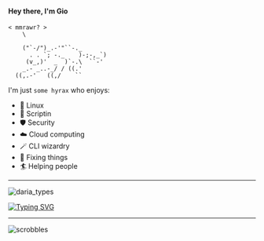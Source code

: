 #### Hey there, I'm Gio

```
< mmrawr? >  
    \

    ("`-/")_.-'"``-._
      . . `; -._    )-;-,_`)
     (v_,)'  _  )`-.\  ``-'
    _.- _..-_/ / ((.'
  ((,.-'   ((,/    ``
```

I'm just `some hyrax` who enjoys:
- 🦅 Linux 
- 🤖 Scriptin
- 🛡️ Security
- ☁️ Cloud computing 
- 🪄 CLI wizardry 
- 🔧 Fixing things
- 🏄‍ Helping people
__________

![daria_types](https://64.media.tumblr.com/bccdeeb9298bfea77fbc23d584c71e05/tumblr_p5d4urfvxy1ujjt0jo1_500.gifv)

[![Typing SVG](https://readme-typing-svg.herokuapp.com?size=18&duration=3500&color=48F700&multiline=true&lines=%24+%3E+install+compassion+%26%26+set+when%3A%E2%88%9E+;%24+%3E+.%2Fcompassion+--include+ALL)](https://git.io/typing-svg)

---

![scrobbles](https://lastfm-recently-played.vercel.app/api?user=wretchedspirit&loved=true&loved_style=3&width=600)
